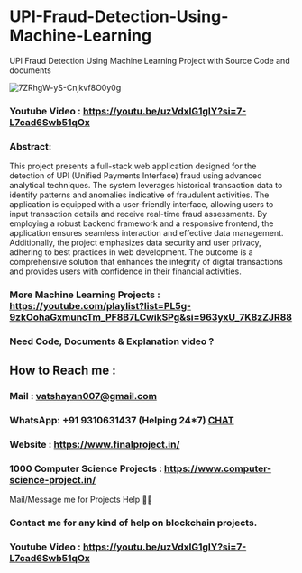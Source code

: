 # UPI-Fraud-Detection-Using-Machine-Learning
UPI Fraud Detection Using Machine Learning Project with Source Code and documents

![7ZRhgW-yS-Cnjkvf8O0y0g](https://github.com/user-attachments/assets/90c393dc-49d6-4461-a729-763006292580)


### Youtube Video : https://youtu.be/uzVdxlG1gIY?si=7-L7cad6Swb51qOx

### Abstract:

This project presents a full-stack web application designed for the detection of UPI (Unified Payments Interface) fraud using advanced analytical techniques. The system leverages historical transaction data to identify patterns and anomalies indicative of fraudulent activities. The application is equipped with a user-friendly interface, allowing users to input transaction details and receive real-time fraud assessments. By employing a robust backend framework and a responsive frontend, the application ensures seamless interaction and effective data management. Additionally, the project emphasizes data security and user privacy, adhering to best practices in web development. The outcome is a comprehensive solution that enhances the integrity of digital transactions and provides users with confidence in their financial activities.

### More Machine Learning Projects : https://youtube.com/playlist?list=PL5g-9zkOohaGxmuncTm_PF8B7LCwikSPg&si=963yxU_7K8zZJR88

### Need Code, Documents & Explanation video ? 

## How to Reach me :

### Mail : vatshayan007@gmail.com 

### WhatsApp: **+91 9310631437** (Helping 24*7) **[CHAT](https://wa.me/message/CHWN2AHCPMAZK1)** 

### Website : https://www.finalproject.in/

### 1000 Computer Science Projects : https://www.computer-science-project.in/

Mail/Message me for Projects Help 🙏🏻

### Contact me for any kind of help on blockchain projects.

### Youtube Video : https://youtu.be/uzVdxlG1gIY?si=7-L7cad6Swb51qOx

